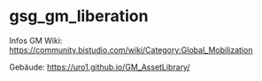# gsg_gm_liberation

Infos GM Wiki: https://community.bistudio.com/wiki/Category:Global_Mobilization

Gebäude: https://uro1.github.io/GM_AssetLibrary/
